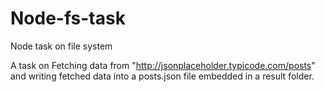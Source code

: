 # Node-fs-task
Node task on file system

A task on Fetching data from "http://jsonplaceholder.typicode.com/posts"
and writing fetched data into a posts.json file embedded in a result folder.

